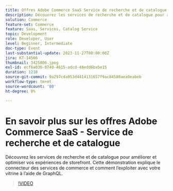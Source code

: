 ```yaml
---
title: Offres Adobe Commerce SaaS Service de recherche et de catalogue
description: Découvrez les services de recherche et de catalogue pour améliorer et optimiser vos expériences de storefront.  Cette démonstration explique le connecteur des services de commerce et comment l’exploiter avec votre vitrine à l’aide de GraphQL.
solution: Commerce
feature-set: Commerce
feature: Saas, Services, Catalog Service
topic: Development
role: Developer, User
level: Beginner, Intermediate
doc-type: Event
last-substantial-update: 2023-11-27T00:00:00Z
jira: KT-14566
thumbnail: 3425806.jpeg
exl-id: ecf6a036-8740-4615-adcd-48edd6ba5e15
duration: 1218
source-git-commit: 9a297cda953d4414131657f9ac84580aea0eabeb
workflow-type: tm+mt
source-wordcount: '80'
ht-degree: 0%

---
```


# En savoir plus sur les offres Adobe Commerce SaaS - Service de recherche et de catalogue

Découvrez les services de recherche et de catalogue pour améliorer et optimiser vos expériences de storefront.  Cette démonstration explique le connecteur des services de commerce et comment l’exploiter avec votre vitrine à l’aide de GraphQL.

>[!VIDEO](https://video.tv.adobe.com/v/3454728/?learn=on&captions=fre_fr)
